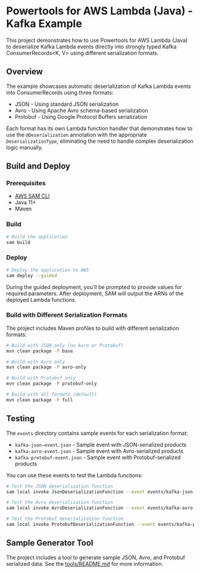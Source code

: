 # Powertools for AWS Lambda (Java) - Kafka Example

This project demonstrates how to use Powertools for AWS Lambda (Java) to deserialize Kafka Lambda events directly into strongly typed Kafka ConsumerRecords<K, V> using different serialization formats.

## Overview

The example showcases automatic deserialization of Kafka Lambda events into ConsumerRecords using three formats:
- JSON - Using standard JSON serialization
- Avro - Using Apache Avro schema-based serialization
- Protobuf - Using Google Protocol Buffers serialization

Each format has its own Lambda function handler that demonstrates how to use the `@Deserialization` annotation with the appropriate `DeserializationType`, eliminating the need to handle complex deserialization logic manually.

## Build and Deploy

### Prerequisites
- [AWS SAM CLI](https://docs.aws.amazon.com/serverless-application-model/latest/developerguide/serverless-sam-cli-install.html)
- Java 11+
- Maven

### Build

```bash
# Build the application
sam build
```

### Deploy

```bash
# Deploy the application to AWS
sam deploy --guided
```

During the guided deployment, you'll be prompted to provide values for required parameters. After deployment, SAM will output the ARNs of the deployed Lambda functions.

### Build with Different Serialization Formats

The project includes Maven profiles to build with different serialization formats:

```bash
# Build with JSON only (no Avro or Protobuf)
mvn clean package -P base

# Build with Avro only
mvn clean package -P avro-only

# Build with Protobuf only
mvn clean package -P protobuf-only

# Build with all formats (default)
mvn clean package -P full
```

## Testing

The `events` directory contains sample events for each serialization format:
- `kafka-json-event.json` - Sample event with JSON-serialized products
- `kafka-avro-event.json` - Sample event with Avro-serialized products
- `kafka-protobuf-event.json` - Sample event with Protobuf-serialized products

You can use these events to test the Lambda functions:

```bash
# Test the JSON deserialization function
sam local invoke JsonDeserializationFunction --event events/kafka-json-event.json

# Test the Avro deserialization function
sam local invoke AvroDeserializationFunction --event events/kafka-avro-event.json

# Test the Protobuf deserialization function
sam local invoke ProtobufDeserializationFunction --event events/kafka-protobuf-event.json
```

## Sample Generator Tool

The project includes a tool to generate sample JSON, Avro, and Protobuf serialized data. See the [tools/README.md](tools/README.md) for more information.